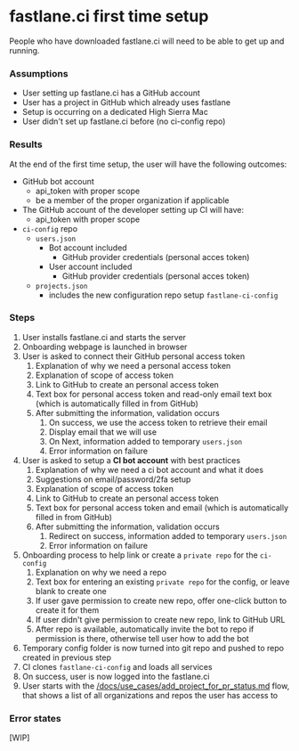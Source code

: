 # fastlane.ci first time setup #

People who have downloaded fastlane.ci will need to be able to get up and running. 

### Assumptions ###
- User setting up fastlane.ci has a GitHub account
- User has a project in GitHub which already uses fastlane
- Setup is occurring on a dedicated High Sierra Mac
- User didn't set up fastlane.ci before (no ci-config repo)

### Results ###
At the end of the first time setup, the user will have the following outcomes:

- GitHub bot account
    -  api_token with proper scope
    -  be a member of the proper organization if applicable
- The GitHub account of the developer setting up CI will have:
    -  api_token with proper scope
- `ci-config` repo 
    -  `users.json`
        -  Bot account included 
            -  GitHub provider credentials (personal acces token)
        -  User account included
            -  GitHub provider credentials (personal acces token)
    -  `projects.json`
        - includes the new configuration repo setup `fastlane-ci-config`

### Steps ###
1. User installs fastlane.ci and starts the server
1. Onboarding webpage is launched in browser
1. User is asked to connect their GitHub personal access token
    1. Explanation of why we need a personal access token
    1. Explanation of scope of access token
    1. Link to GitHub to create an personal access token
    1. Text box for personal access token and read-only email text box (which is automatically filled in from GitHub)
    1. After submitting the information, validation occurs
        1. On success, we use the access token to retrieve their email
        1. Display email that we will use
        1. On Next, information added to temporary `users.json`
        1. Error information on failure
1. User is asked to setup a **CI bot account** with best practices
    1. Explanation of why we need a ci bot account and what it does
    1. Suggestions on email/password/2fa setup
    1. Explanation of scope of access token
    1. Link to GitHub to create an personal access token
    1. Text box for personal access token and email (which is automatically filled in from GitHub)
    1. After submitting the information, validation occurs
        1. Redirect on success, information added to temporary `users.json`
        1. Error information on failure
1. Onboarding process to help link or create a `private repo` for the `ci-config`
    1. Explanation on why we need a repo
    1. Text box for entering an existing `private repo` for the config, or leave blank to create one
    1. If user gave permission to create new repo, offer one-click button to create it for them
    1. If user didn't give permission to create new repo, link to GitHub URL
    1. After repo is available, automatically invite the bot to repo if permission is there, otherwise tell user how to add the bot
1. Temporary config folder is now turned into git repo and pushed to repo created in previous step
1. CI clones `fastlane-ci-config` and loads all services
1. On success, user is now logged into the fastlane.ci
1. User starts with the [/docs/use_cases/add_project_for_pr_status.md](/docs/use_cases/add_project_for_pr_status.md) flow, that shows a list of all organizations and repos the user has access to

### Error states ###
[WIP]
